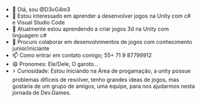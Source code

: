 - 👋 Olá, sou @D3vG4m3
- 👀 Estou interessado em aprender a desenvolver jogos na Unity com c# e Visual Studio Code
- 🌱 Atualmente estou aprendendo a criar jogos 3d na Unity com linguagem c#
- 💞️ Procuro colaborar em desenvolvimentos de jogos com conhecimento junior/iniciante
- 📫 Como entrar em contato comigo; 55+ 71 9 87799912
- 😄 Pronomes: Ele/Dele, O garoto...  
- ⚡ Curiosidade: Estou iniciando na Área de progamação, a unity possue problemas dificeis de resolver, tenho grandes ideas de jogos, mas gostaria de um grupo de amigos, uma equipe, para nos ajudarmos nesta jornada de Dev.Games.
